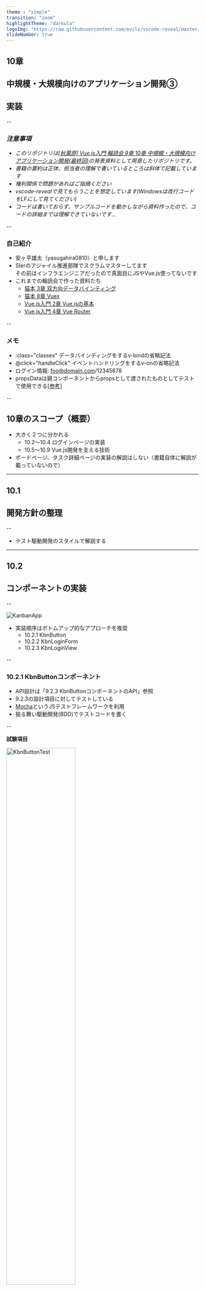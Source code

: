 ```yaml
---
theme : "simple"
transition: "zoom"
highlightTheme: "darkula"
logoImg: "https://raw.githubusercontent.com/evilz/vscode-reveal/master/images/logo-v2.png"
slideNumber: true
---
```


## 10章
## 中規模・大規模向けのアプリケーション開発③
## 実装

--

### *注意事項*

- *このリポジトリは[[秋葉原] Vue.js入門 輪読会 9章 10章 中規模・大規模向けアプリケーション開発(最終回)](https://weeyble-js.connpass.com/event/138337/)の発表資料として用意したリポジトリです。*
- *書籍の要約は正体、担当者の理解で書いているところは斜体で記載しています*
- *権利関係で問題があればご指摘ください*
- *vscode-revealで見てもらうことを想定しています(Windowsは改行コードをLFにして見てください)*
- *コードは書いておらず、サンプルコードを動かしながら資料作ったので、コードの詳細までは理解できていないです...*

--

### 自己紹介

- 安ヶ平雄太（yasugahira0810）と申します
- SIerのアジャイル推進部隊でスクラムマスターしてます  
  その前はインフラエンジニアだったので真面目にJSやVue.js使ってないです
- これまでの輪読会で作った資料たち
  + [猫本 3章 双方向データバインティング](https://github.com/yasugahira0810/vuejs_chapter3)
  + [猫本 8章 Vuex](https://github.com/yasugahira0810/vuejs_chapter8)
  + [Vue.js入門 2章 Vue.jsの基本](https://github.com/yasugahira0810/Vue.js_chapter2)
  + [Vue.js入門 4章 Vue Router](https://github.com/yasugahira0810/Vue.js_chapter4)

--

### メモ

- :class="classes" データバインディングをするv-bindの省略記法
- @click="handleClick" イベントハンドリングをするv-onの省略記法
- ログイン情報: foo@domain.com/12345678
- propsDataは親コンポーネントからpropsとして渡されたものとしてテストで使用できる[[参考](https://lmiller1990.github.io/vue-testing-handbook/ja/components-with-props.html#propsdata%E3%81%AE%E5%9F%BA%E6%9C%AC%E7%9A%84%E3%81%AA%E4%BD%BF%E3%81%84%E6%96%B9)]

--

## 10章のスコープ（概要）

- 大きく２つに分かれる
  + 10.2〜10.4 ログインページの実装
  + 10.5〜10.9 Vue.js開発を支える技術
- ボードページ、タスク詳細ページの実装の解説はしない（書籍自体に解説が載っていないので）

---

## 10.1
## 開発方針の整理

--

- テスト駆動開発のスタイルで解説する

---

## 10.2
## コンポーネントの実装

--

![KanbanApp](img/KanbanApp.png)

- 実装順序はボトムアップ的なアプローチを推奨
  + 10.2.1 KbnButton  
  + 10.2.2 KbnLoginForm  
  + 10.2.3 KbnLoginView

--

### 10.2.1 KbnButtonコンポーネント

- API設計は「9.2.3 KbnButtonコンポーネントのAPI」参照
- 9.2.3の設計項目に対してテストしている
- [Mocha](https://mochajs.org/)というJSテストフレームワークを利用
- 振る舞い駆動開発(BDD)でテストコードを書く

--

**試験項目**

<img src="img/KbnButtonTest.png" style="width:60%;" alt="KbnButtonTest"/>

--

**KbnButtonの例１**

<img src="img/KbnButton1.png" style="width:70%;" alt="KbnButton1"/>

--

**KbnButtonの例２**

<img src="img/KbnButton2.png" style="width:70%;" alt="KbnButton2"/>

--

**KbnButton.vue**

[コード（GitHubへ飛ぶ）](https://github.com/yasugahira0810/Vue.js_chapter10/blob/master/kanban-app/src/components/atoms/KbnButton.vue)

- :class="classes: データバインディングをするv-bindの省略記法"(2.9.2)
- @click="handleClick": イベントハンドリングをするv-onの省略記法(2.9.4)
- slot: 親のコンポーネントごとに子のコンポーネントの内容を書きかえる仕組み(3.4.3)

--

### 10.2.2 KbnLoginFormコンポーネント

- ログインフォーム
- 入力情報をバリデーションする役割を持つ
- 認証処理はAuth APIモジュールが担う(10.3.3参照)

--

**試験項目1/2**

<img src="img/KbnLoginFormTest1.png" style="width:80%;" alt="KbnLoginFormTest1"/>

--

**試験項目2/2**

<img src="img/KbnLoginFormTest2.png" style="width:80%;" alt="KbnLoginFormTest2"/>

--

**試験対象プロパティ**

![KbnLoginFormList](./img/KbnLoginFormList.png)

- validation, valid, disableLoginActionプロパティは算出プロパティ
- onloginプロパティは外部コンポーネントに処理を任せているので、コールバック時のログインOK/NGのみテスト

--

**KbnLoginForm.vue**

[コード（GitHubへ飛ぶ）](https://github.com/yasugahira0810/Vue.js_chapter10/blob/master/kanban-app/src/components/molecules/KbnLoginForm.vue)

--

### 10.2.3 KbnLoginViewコンポーネント

- KbnLoginFormコンポーネントのログイン処理を契機に、入力情報をサーバに送って認証する
  + 認証後に成功すると、メインページであるボードページに遷移する
- 単体テストはKbnLoginFormコンポーネントのスタブを利用して、ログイン処理を検証する
  + スタブ: テストに用いるテスト対象外の代用品
  + スタブを使うのは、KbnLoginFormの内部の状態に左右されないようにするため

--

**試験項目**

![KbnLoginViewTest](./img/KbnLoginViewTest.png)

--

**KbnLoginView.vue**

[コード（GitHubへ飛ぶ）](https://github.com/yasugahira0810/Vue.js_chapter10/blob/master/kanban-app/src/components/templates/KbnLoginView.vue)

---

## 10.3
## データフローの実装

--

### 10.3.1 loginアクションハンドラ

- データフロー設計は「9.3.2 データフロー」参照

<img src="img/dataFlow.png" style="width:60%;" alt="dataFlow"/>

--

**試験項目**

![LoginActionHandlerTest](./img/LoginActionHandlerTest.png)

--

**試験イメージ**

<img src="img/dataFlow2.png" style="width:60%;" alt="dataFlow2"/>

[テストコード（GitHubへ飛ぶ）](https://github.com/yasugahira0810/Vue.js_chapter10/blob/master/kanban-app/test/unit/specs/store/actions/login.spec.js)

--

**loginアクションハンドラの実装**

[コード（GitHubへ飛ぶ）](https://github.com/yasugahira0810/Vue.js_chapter10/blob/master/kanban-app/src/store/actions.js)

--

### 10.3.2 AUTH_LOGINミューテーションハンドラ

--

**試験項目**

![MutationHandlerTest](./img/MutationHandlerTest.png)

--

**試験イメージ**

<img src="img/mutation.png" style="width:60%;" alt="mutation"/>

[テストコード（GitHubへ飛ぶ）](https://github.com/yasugahira0810/Vue.js_chapter10/blob/master/kanban-app/test/unit/specs/store/mutations/auth_login.spec.js)

--

**AUTH_LOGINミューテーションハンドラの実装**

[コード（GitHubへ飛ぶ）](https://github.com/yasugahira0810/Vue.js_chapter10/blob/master/kanban-app/src/store/mutations.js#L3-L6)

--

### 10.3.3 AuthAPIモジュール

- 前節まででデータフローは概ね実装した
- loginアクションハンドラ内で呼び出すAuth APIモジュールが未実装なので実装する

<img src="img/AuthAPI.png" style="width:40%;" alt="AuthAPI"/>
<img src="img/AuthAPICode.png" style="width:50%;" alt="AuthAPICode"/>

--

**試験項目**

![AuthAPIModuleTest](./img/AuthAPIModuleTest.png)

[テストコード（GitHubへ飛ぶ）](https://github.com/yasugahira0810/Vue.js_chapter10/blob/master/kanban-app/test/unit/specs/api/auth.spec.js)

- バックエンドを模倣したサーバを動作させず、JavaScriptのコードレベルでAPIの仕様に沿った通信結果を返すモックを実装

--

**Auth APIモジュール**

[コード（GitHubへ飛ぶ）](https://github.com/yasugahira0810/Vue.js_chapter10/blob/master/kanban-app/src/api/auth.js#L4-L12)

---

## 10.4
## ルーティングの実装

--

### 10.4.1 beforeEachガードフックを活用したナビゲーションガード

- ルーティング設計は「9.4 ルーティング設計」参照
- Vue RouterのbeforeEachガードフックを活用して、ログイン済みチェックをするナビゲーションガードを実装する

--

**試験項目**

![BeforeEachGuardHookTest](./img/BeforeEachGuardHookTest.png)

[テストコード（GitHubへ飛ぶ）](https://github.com/yasugahira0810/Vue.js_chapter10/blob/master/kanban-app/test/unit/specs/router/guards.spec.js)
- テストコード内でVue Routerによるルート定義やVuexで状態設定をして、ローカルなVue環境を作成している

--

**beforeEachガードフックの実装**

[コード（GitHubへ飛ぶ）](https://github.com/yasugahira0810/Vue.js_chapter10/blob/master/kanban-app/src/router/guards.js)

---

## 10.5
## 開発サーバーとデバッグ

--

- 書籍ではここまでテストコードを書いてテスト駆動開発をしてきた。ボトムアップ的にアプリ開発できる点が強み
- ただこのアプローチだとUIやレイアウトなどの見た目や振る舞いを確認できない
- 結局のところサーバとブラウザを使った確認は必須。本節ではnpm run devで開発サーバを起動する
- 併せてVue DevToolsを使ったデバッグや性能チェックについて紹介

--

### 10.5.1 開発サーバーによる開発

- バックエンドのAPIサーバーを作成していないので、ログインボタンをクリックしても404になる
- 対処法は以下の２つ。今回は後者を採用
  1. APIのプロキシ機能を利用してバックエンドとインテグレートする
  2. ローカル環境の開発サーバーに該当エンドポイントのモックを実装する

--

**エンドポイント/auth/loginのモック**

[コード（GitHubへ飛ぶ）](https://github.com/yasugahira0810/Vue.js_chapter10/blob/master/kanban-app/build/dev-server.js#L56-L69)

- 以下のレスポンスを返す簡易的な実装
![dev-serverResponse](./img/dev-serverResponse.png)

--

**開発サーバ起動**

- Vue UIのstartを実行すると「npm run dev」が実行されるので、これでいい感ある
![VueUIStart](./img/VueUIStart.png)

--

### 10.5.2 Vue DevToolsによるデバッグ

- Chromeに拡張機能「Vue DevTools」を追加する
- Vue.jsが検知されるとアイコンが有効になる
- ディベロッパーツールに「Vue」タブが追加される

![VueDevTools1](./img/VueDevTools1.png)

--

- 書籍でピックアップされている機能

![VueDevTools2](./img/VueDevTools2.png)

---

## 10.6
## E2Eテスト

--

- 単体テストだけでは実際の動作を確認できない
- 手動テストは作業量が膨大で大変
- E2Eテストフレームワークによる自動化が一般的
  + ここではNightWatchを使う

--

### 10.6.1 E2Eテストの実装

[テストコード（GitHubへ飛ぶ）](https://github.com/yasugahira0810/Vue.js_chapter10/blob/master/kanban-app/test/e2e/specs/login.js)
- 確認項目はログイン後、ボードページにリダイレクトすること


--

### 10.6.2 テストの実行

<img src="img/e2eTest.png" style="width:60%;" alt="e2eTest"/>
- 3件のwaitForXXXが試験項目としてカウントされているが、確認項目は先述の１件

---

## 10.7
## アプリケーションのエラーハンドリング

--

- 単体テストやE2Eテストを見てきたが、想定できないエラーが発生する可能性はある
- Vue.jsのようなインタラクティブなUIを実装したアプリではエラーハンドリングは特に重要
- エラーを捕捉して適切にエラーハンドリングしないと、UIが壊れる可能性がある
- Vue.jsが提供するエラーハンドリングの仕組み
  + 子コンポーネントのエラーハンドリング
  + グローバルなエラーハンドリング

--

### 10.7.1 子コンポーネントのエラーハンドリング

--

- Vueは任意の子コンポーネントのエラーハンドリングのためにコンポーネントのライフサイクルAPIとしてerrorCapturedフックを提供する

<img src="img/errorCaptured1.png" style="width:40%;" alt="errorCaptured1"/>

--

- 親コンポーネントもerrorCapturedフックを実装していると、子のエラーが親にも伝播する

<img src="img/errorCaptured2.png" style="width:60%;" alt="errorCaptured2"/>

--

- errorCapturedフックでfalseを返すと、上位コンポーネントへは伝播しない
- 子コンポーネントツリーのエラーを回復できる場合はfalseを返してよい
- でなければユーザ向けにメッセージ出力すべき

<img src="img/errorCaptured3.png" style="width:50%;" alt="errorCaptured3"/>

--

**子コンポーネントエラーハンドリングの実装**

[コード（GitHubへ飛ぶ）](https://github.com/yasugahira0810/Vue.js_chapter10/blob/master/kanban-app/src/ErrorBoundary.vue)

- ユーティリティ的なコンポーネントとして実装して使いまわすデザインパターンが推奨

--

### 10.7.2 グローバルなエラーハンドリング

--

- Vue.jsはコンポーネントに閉じないグローバルなエラーハンドリングも提供している
- Vue.config.errorHandlerフックを用いる

<img src="img/errorHandler1.png" style="width:40%;" alt="errorHandler1"/>

--

- Vue.config.errorHandlerフックはerrorCapturedフックと同じインタフェースでエラーを捕捉する
- Vue.config.errorHandlerフックとerrorCapturedフックは併用可能

<img src="img/errorHandler2.png" style="width:30%;" alt="errorHandler2"/>

--

- errorCapturedフックでfalseを返す場合はエラー伝播が止まるので、Vue.config.errorHandlerフックはエラーを捕捉できない

<img src="img/errorHandler3.png" style="width:40%;" alt="errorHandler3"/>

--

- errorCapturedフック自身が発生させたエラーはVue.config.errorHandlerフックが捕捉する

<img src="img/errorHandler4.png" style="width:40%;" alt="errorHandler4"/>

--

**グローバルなエラーハンドリングの実装**

[コード（GitHubへ飛ぶ）](https://github.com/yasugahira0810/Vue.js_chapter10/blob/master/kanban-app/src/main.js#L14-L18)

---

## 10.8
## ビルドとデプロイ

--

### 10.8.1 アプリケーションのビルド

![npmRunBuild](./img/npmRunBuild.png)

--

<img src="img/dist.png" style="width:50%;" alt="dist"/>

--

### 10.8.2 アプリケーションのデプロイ

- ビルドされたアセットファイル群一式をHTTPサーバのドキュメントルートにデプロイすればよい
- バックエンドのAPIは必要

---

## 10.9
## パフォーマンス測定・改善

--

- よりよいユーザ体験のために性能改善が欠かせない
- Webアプリ一般では、サーバレスポンスの向上などが大切
- Vue.jsアプリでは、JavaScriptによるレンダリングの高速化が重要

--

### 10.9.1 パフォーマンス測定の設定方法

- Vue.jsはブラウザの開発者ツールで性能測定が可能
- src/main.jsでVue.config.performance=trueを設定

<img src="img/VueConfigPerformance.png" style="width:70%;" alt="VueConfigPerformance"/>

--

**性能測定のイメージ**

<img src="img/performance.png" style="width:80%;" alt="performance"/>

--

### 10.9.2 測定できる処理

![performanceList](./img/performanceList.png)

- renderは改善の余地が生まれやすい

--

### 10.9.3 レンダリングパフォーマンスの向上

--

1. v-ifとv-showを使い分ける（*既出*）
2. データバインドはメソッドより算出プロパティを利用する（*既出*）
3. 算出プロパティとウォッチャを使い分ける
4. v-forによるリストのレンダリングではなるべくkey属性を利用する
5. v-onceでコンポーネントのコンテンツをキャッシュする
6. 関数型コンポーネントを利用する
7. テンプレートを事前コンパイルする
8. テンプレートコンパイラのオプションを利用する（応用）

--

**3. 算出プロパティとウォッチャを使い分ける**

- 算出プロパティとメソッドなら基本前者を使うべき
- 常に算出プロパティがベストというわけではない
- 算出プロパティのキャッシュが効かない場合はウォッチャを利用する
  + ループなどの処理コストが高い処理
  + 非同期を伴う処理
- 参考：[ウォッチャ](https://jp.vuejs.org/v2/guide/computed.html#%E3%82%A6%E3%82%A9%E3%83%83%E3%83%81%E3%83%A3)

--

**4. v-forによるリストのレンダリングではなるべくkey属性を利用する**

- v-forではkey属性を利用してレンダリングすべき
  + 多くのケースでレンダリング性能を向上できる
  + リストの内容が頻繁かつ大幅に変わるケースでは性能向上は期待できないので、v-forを使わずリスト内容をレンダリングする

--

**5. v-onceでコンポーネントのコンテンツをキャッシュする**

- Vue.jsのコンパイラは静的なコンテンツをキャッシュする。これにより仮想DOMのdiffがスキップされて実行コストが減る。
- レンダリングされるコンテンツを初回だけ評価するv-onceを利用することで、動的なコンテンツについてもキャッシュを使える。
- 参考：[v-onceを使用するチープスタティックコンポーネント](https://jp.vuejs.org/v2/guide/components-edge-cases.html#v-once-%E3%82%92%E4%BD%BF%E7%94%A8%E3%81%99%E3%82%8B%E3%83%81%E3%83%BC%E3%83%97%E3%82%B9%E3%82%BF%E3%83%86%E3%82%A3%E3%83%83%E3%82%AF%E3%82%B3%E3%83%B3%E3%83%9D%E3%83%BC%E3%83%8D%E3%83%B3%E3%83%88)

--

**6. 関数型コンポーネントを利用する**

- Vue.jsのコンポーネントの一種。インスタンス化せず描画関数（render）を実行するので、インスタンス化のオーバヘッドがなくなる。
- コンポーネント内部に状態を保持せずプロパティのみでコンポーネントをレンダリングするケースでは性能向上が期待できる。
- 関数型コンポーネントの作り方
  + コンポーネントオプションにfunctional: trueを設定
  + renderオプションを適切に実装

--

**7. テンプレートを事前コンパイルする**

- テンプレートを事前コンパイルすることで、実行時のコンパイルコストを減らす
- Vue Loaderなどを使っている場合、ビルド時に描画関数にコンパイルしてくれている
- なので特に気にしなくても事前コンパイルはされているはず

--

**8. テンプレートコンパイラのオプションを利用する（応用）**

- Vue.jsのテンプレートコンパイラのAPIを介して、レンダリングを最適化できる**余地があるかもしれない**
- コンパイラ、ランタイムについての理解が必要なので**初心者向きではない**
- 本来はアプリ向けではなく、プラグインやUIライブラリ開発向けに提供されるもの
- 利用したい場合は書籍に記載の参考情報を確認すること